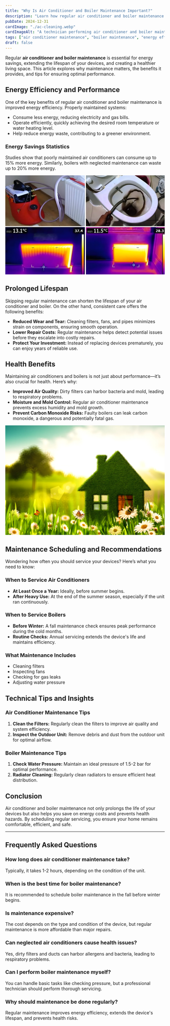 ```yaml
---
title: "Why Is Air Conditioner and Boiler Maintenance Important?"
description: "Learn how regular air conditioner and boiler maintenance can improve energy efficiency, extend the lifespan of your devices, and ensure a healthier living environment."
pubDate: 2024-12-31
cardImage: "./ac-cleaning.webp"
cardImageAlt: "A technician performing air conditioner and boiler maintenance"
tags: ["air conditioner maintenance", "boiler maintenance", "energy efficiency", "technical maintenance", "health"]
draft: false
---
```


Regular **air conditioner and boiler maintenance** is essential for energy savings, extending the lifespan of your devices, and creating a healthier living space. This article explores why maintenance matters, the benefits it provides, and tips for ensuring optimal performance.

## Energy Efficiency and Performance

One of the key benefits of regular air conditioner and boiler maintenance is improved energy efficiency. Properly maintained systems:

- Consume less energy, reducing electricity and gas bills.
- Operate efficiently, quickly achieving the desired room temperature or water heating level.
- Help reduce energy waste, contributing to a greener environment.

### Energy Savings Statistics

Studies show that poorly maintained air conditioners can consume up to 15% more energy. Similarly, boilers with neglected maintenance can waste up to 20% more energy.

![Cleaning a boiler for optimal efficiency](./boiler-cleaning.webp)

## Prolonged Lifespan

Skipping regular maintenance can shorten the lifespan of your air conditioner and boiler. On the other hand, consistent care offers the following benefits:

- **Reduced Wear and Tear:** Cleaning filters, fans, and pipes minimizes strain on components, ensuring smooth operation.
- **Lower Repair Costs:** Regular maintenance helps detect potential issues before they escalate into costly repairs.
- **Protect Your Investment:** Instead of replacing devices prematurely, you can enjoy years of reliable use.

## Health Benefits

Maintaining air conditioners and boilers is not just about performance—it’s also crucial for health. Here’s why:

- **Improved Air Quality:** Dirty filters can harbor bacteria and mold, leading to respiratory problems.
- **Moisture and Mold Control:** Regular air conditioner maintenance prevents excess humidity and mold growth.
- **Prevent Carbon Monoxide Risks:** Faulty boilers can leak carbon monoxide, a dangerous and potentially fatal gas.

![Healthy living environment through proper maintenance](./healthy-home.webp)

## Maintenance Scheduling and Recommendations

Wondering how often you should service your devices? Here’s what you need to know:

### When to Service Air Conditioners

- **At Least Once a Year:** Ideally, before summer begins.
- **After Heavy Use:** At the end of the summer season, especially if the unit ran continuously.

### When to Service Boilers

- **Before Winter:** A fall maintenance check ensures peak performance during the cold months.
- **Routine Checks:** Annual servicing extends the device's life and maintains efficiency.

### What Maintenance Includes

- Cleaning filters
- Inspecting fans
- Checking for gas leaks
- Adjusting water pressure

## Technical Tips and Insights

### Air Conditioner Maintenance Tips

1. **Clean the Filters:** Regularly clean the filters to improve air quality and system efficiency.
2. **Inspect the Outdoor Unit:** Remove debris and dust from the outdoor unit for optimal airflow.

### Boiler Maintenance Tips

1. **Check Water Pressure:** Maintain an ideal pressure of 1.5-2 bar for optimal performance.
2. **Radiator Cleaning:** Regularly clean radiators to ensure efficient heat distribution.

## Conclusion

Air conditioner and boiler maintenance not only prolongs the life of your devices but also helps you save on energy costs and prevents health hazards. By scheduling regular servicing, you ensure your home remains comfortable, efficient, and safe.

---

## Frequently Asked Questions

### How long does air conditioner maintenance take?

Typically, it takes 1-2 hours, depending on the condition of the unit.

### When is the best time for boiler maintenance?

It is recommended to schedule boiler maintenance in the fall before winter begins.

### Is maintenance expensive?

The cost depends on the type and condition of the device, but regular maintenance is more affordable than major repairs.

### Can neglected air conditioners cause health issues?

Yes, dirty filters and ducts can harbor allergens and bacteria, leading to respiratory problems.

### Can I perform boiler maintenance myself?

You can handle basic tasks like checking pressure, but a professional technician should perform thorough servicing.

### Why should maintenance be done regularly?

Regular maintenance improves energy efficiency, extends the device's lifespan, and prevents health risks.
